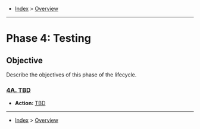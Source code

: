 - [Index](../index.md) > [Overview](overview.md)

---

<a id="phase-04"></a>

# Phase 4: Testing

## Objective

Describe the objectives of this phase of the lifecycle.

<a id="actions"></a>

<a id="4a"></a>

### [4A. TBD](phase_04_A#top)

- **Action:** [TBD](phase_04_A#4a-action-01)

---

- [Index](../index.md) > [Overview](overview.md)
